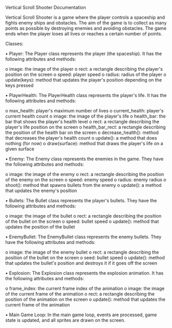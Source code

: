 Vertical Scroll Shooter Documentation


Vertical Scroll Shooter is a game where the player controls a spaceship and fights enemy ships and obstacles. The aim of the game is to collect as many points as possible by destroying enemies and avoiding obstacles. The game ends when the player loses all lives or reaches a certain number of points.

Classes:

•	Player:
The Player class represents the player (the spaceship). It has the following attributes and methods:

o	image: the image of the player
o	rect: a rectangle describing the player's position on the screen
o	speed: player speed
o	radius: radius of the player
o	update(keys): method that updates the player's position depending on the keys pressed

•	PlayerHealth:
The PlayerHealth class represents the player's life. It has the following attributes and methods:

o	max_health: player's maximum number of lives
o	current_health: player's current health count
o	image: the image of the player's life
o	health_bar: the bar that shows the player's health level
o	rect: a rectangle describing the player's life position on the screen
o	health_bar_rect: a rectangle describing the position of the health bar on the screen
o	decrease_health(): method that decreases the player's health count
o	update(): a method that does nothing (for now)
o	draw(surface): method that draws the player's life on a given surface

•	Enemy:
The Enemy class represents the enemies in the game. They have the following attributes and methods:

o	image: the image of the enemy
o	rect: a rectangle describing the position of the enemy on the screen
o	speed: enemy speed
o	radius: enemy radius
o	shoot(): method that spawns bullets from the enemy
o	update(): a method that updates the enemy's position

•	Bullets:
The Bullet class represents the player's bullets. They have the following attributes and methods:

o	image: the image of the bullet
o	rect: a rectangle describing the position of the bullet on the screen
o	speed: bullet speed
o	update(): method that updates the position of the bullet

•	EnemyBullet:
The EnemyBullet class represents the enemy bullets. They have the following attributes and methods:

o	image: the image of the enemy bullet
o	rect: a rectangle describing the position of the bullet on the screen
o	seed: bullet speed
o	update(): method that updates the bullet's position and destroys it if it goes off the screen

•	Explosion:
The Explosion class represents the explosion animation. It has the following attributes and methods:

o	frame_index: the current frame index of the animation
o	image: the image of the current frame of the animation
o	rect: a rectangle describing the position of the animation on the screen
o	update(): method that updates the current frame of the animation

•	Main Game Loop:
In the main game loop, events are processed, game state is updated, and all sprites are drawn on the screen.
